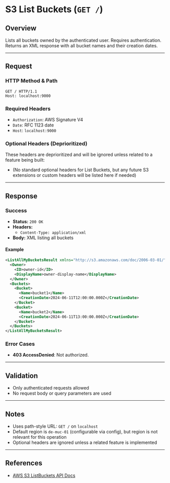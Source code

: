 # S3 List Buckets (`GET /`)

## Overview
Lists all buckets owned by the authenticated user. Requires authentication. Returns an XML response with all bucket names and their creation dates.

---

## Request

### HTTP Method & Path
```
GET / HTTP/1.1
Host: localhost:9000
```

### Required Headers
- `Authorization`: AWS Signature V4
- `Date`: RFC 1123 date
- `Host`: `localhost:9000`

### Optional Headers (Deprioritized)
These headers are deprioritized and will be ignored unless related to a feature being built:
- (No standard optional headers for List Buckets, but any future S3 extensions or custom headers will be listed here if needed)

---

## Response

### Success
- **Status:** `200 OK`
- **Headers:**
  - `Content-Type: application/xml`
- **Body:** XML listing all buckets

#### Example
```xml
<ListAllMyBucketsResult xmlns="http://s3.amazonaws.com/doc/2006-03-01/">
  <Owner>
    <ID>owner-id</ID>
    <DisplayName>owner-display-name</DisplayName>
  </Owner>
  <Buckets>
    <Bucket>
      <Name>bucket1</Name>
      <CreationDate>2024-06-11T12:00:00.000Z</CreationDate>
    </Bucket>
    <Bucket>
      <Name>bucket2</Name>
      <CreationDate>2024-06-11T13:00:00.000Z</CreationDate>
    </Bucket>
  </Buckets>
</ListAllMyBucketsResult>
```

### Error Cases
- **403 AccessDenied**: Not authorized.

---

## Validation
- Only authenticated requests allowed
- No request body or query parameters are used

---

## Notes
- Uses path-style URL: `GET /` on `localhost`
- Default region is `de-muc-01` (configurable via config), but region is not relevant for this operation
- Optional headers are ignored unless a related feature is implemented

---

## References
- [AWS S3 ListBuckets API Docs](https://docs.aws.amazon.com/AmazonS3/latest/API/API_ListBuckets.html)
